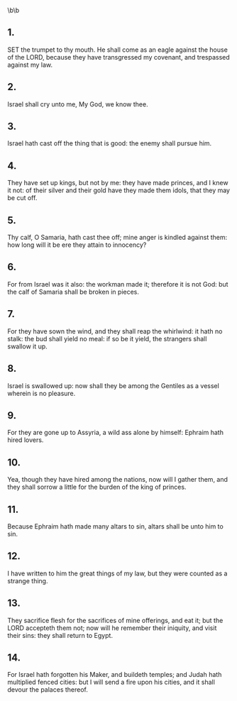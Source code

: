 \b\b
## 1.
SET the trumpet to thy mouth.  He shall come as an eagle against the house of the LORD, because they have transgressed my covenant, and trespassed against my law.
## 2.
Israel shall cry unto me, My God, we know thee.
## 3.
Israel hath cast off the thing that is good: the enemy shall pursue him.
## 4.
They have set up kings, but not by me: they have made princes, and I knew it not: of their silver and their gold have they made them idols, that they may be cut off.
## 5.
Thy calf, O Samaria, hath cast thee off; mine anger is kindled against them: how long will it be ere they attain to innocency?
## 6.
For from Israel was it also: the workman made it; therefore it is not God: but the calf of Samaria shall be broken in pieces.
## 7.
For they have sown the wind, and they shall reap the whirlwind: it hath no stalk: the bud shall yield no meal: if so be it yield, the strangers shall swallow it up.
## 8.
Israel is swallowed up: now shall they be among the Gentiles as a vessel wherein is no pleasure.
## 9.
For they are gone up to Assyria, a wild ass alone by himself: Ephraim hath hired lovers.
## 10.
Yea, though they have hired among the nations, now will I gather them, and they shall sorrow a little for the burden of the king of princes.
## 11.
Because Ephraim hath made many altars to sin, altars shall be unto him to sin.
## 12.
I have written to him the great things of my law, but they were counted as a strange thing.
## 13.
They sacrifice flesh for the sacrifices of mine offerings, and eat it; but the LORD accepteth them not; now will he remember their iniquity, and visit their sins: they shall return to Egypt.
## 14.
For Israel hath forgotten his Maker, and buildeth temples; and Judah hath multiplied fenced cities: but I will send a fire upon his cities, and it shall devour the palaces thereof.
